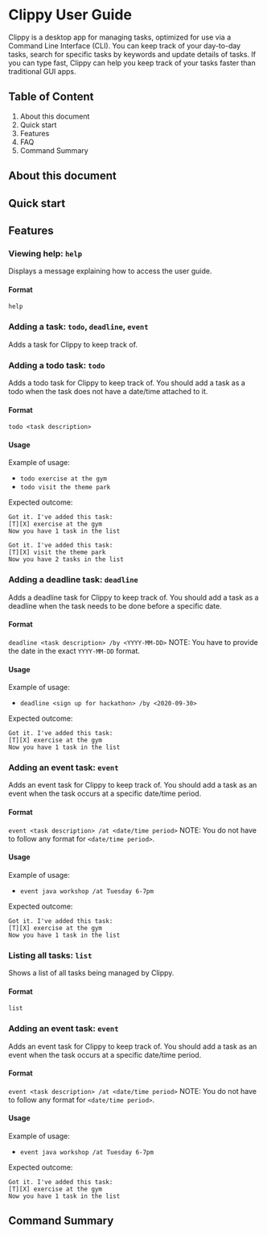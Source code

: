 # Clippy User Guide
Clippy is a desktop app for managing tasks, optimized for use via a Command Line Interface (CLI). You can keep track of 
your day-to-day tasks, search for specific tasks by keywords and update details of tasks. If you can type fast, Clippy 
can help you keep track of your tasks faster than traditional GUI apps.

## Table of Content
1. About this document
2. Quick start
3. Features
4. FAQ
5. Command Summary

## About this document

## Quick start

## Features 


### Viewing help: `help`
Displays a message explaining how to access the user guide.

#### Format

`help`


### Adding a task: `todo`, `deadline`, `event`
Adds a task for Clippy to keep track of.

### Adding a todo task: `todo`
Adds a todo task for Clippy to keep track of. You should add a task as a todo when the task does not have a date/time attached to it.

#### Format

`todo <task description>`

#### Usage
Example of usage:
* `todo exercise at the gym`
* `todo visit the theme park`

Expected outcome:

`Got it. I've added this task:` <br>
`[T][X] exercise at the gym` <br>
`Now you have 1 task in the list` <br>

`Got it. I've added this task:` <br>
`[T][X] visit the theme park` <br>
`Now you have 2 tasks in the list` <br>

### Adding a deadline task: `deadline`
Adds a deadline task for Clippy to keep track of. You should add a task as a deadline when the task needs to be done 
before a specific date.
#### Format

`deadline <task description> /by <YYYY-MM-DD>`
NOTE: You have to provide the date in the exact `YYYY-MM-DD` format.

#### Usage
Example of usage:
* `deadline <sign up for hackathon> /by <2020-09-30>`

Expected outcome:

`Got it. I've added this task:` <br>
`[T][X] exercise at the gym` <br>
`Now you have 1 task in the list` <br>

### Adding an event task: `event`
Adds an event task for Clippy to keep track of. You should add a task as an event when the task occurs 
at a specific date/time period.

#### Format

`event <task description> /at <date/time period>`
NOTE: You do not have to follow any format for `<date/time period>`.
#### Usage
Example of usage:
* `event java workshop /at Tuesday 6-7pm`

Expected outcome:

`Got it. I've added this task:` <br>
`[T][X] exercise at the gym` <br>
`Now you have 1 task in the list` <br>

### Listing all tasks: `list`
Shows a list of all tasks being managed by Clippy.

#### Format

`list`

### Adding an event task: `event`
Adds an event task for Clippy to keep track of. You should add a task as an event when the task occurs 
at a specific date/time period.

#### Format

`event <task description> /at <date/time period>`
NOTE: You do not have to follow any format for `<date/time period>`.
#### Usage
Example of usage:
* `event java workshop /at Tuesday 6-7pm`

Expected outcome:

`Got it. I've added this task:` <br>
`[T][X] exercise at the gym` <br>
`Now you have 1 task in the list` <br>







## Command Summary
